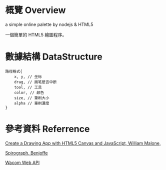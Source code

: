 # 概覽 Overview

a simple online palette by nodejs &amp; HTML5

一個簡單的 HTML5 繪圖程序。

# 數據結構 DataStructure

    路徑格式{
        x, y, // 坐标
        drag, // 画笔是否中断
        tool, // 工具
        color, // 颜色
        size, // 筆刷大小
        alpha // 筆刷濃度
    }


# 參考資料 Referrence

[Create a Drawing App with HTML5 Canvas and JavaScript, William Malone, ](http://www.williammalone.com/articles/create-html5-canvas-javascript-drawing-app/)

[Spirograph, Benjoffe](http://www.benjoffe.com/code/toys/spirograph)

[Wacom Web API](http://www.wacomeng.com/web/)

